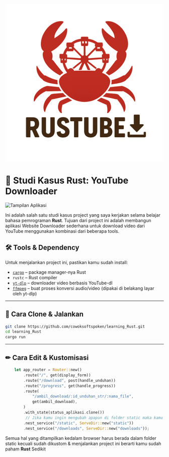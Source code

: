 <p align="center">
  <img src="https://github.com/cowoksoftspoken/learning_Rust/blob/main/static/logo/RustTube_logo.png?raw=true" width="500"/>
</p>

# 🎯 Studi Kasus Rust: YouTube Downloader

![Tampilan Aplikasi](https://camo.githubusercontent.com/2f06cb07c4eb1f22fa68bce73f2a53708000d276e755ac471595b8e555320165/68747470733a2f2f692e6962622e636f2f363762324e6467732f53637265656e73686f742d32303235303830342d3132343834302d4368726f6d652e6a7067)

Ini adalah salah satu studi kasus project yang saya kerjakan selama belajar bahasa pemrograman **Rust**. Tujuan dari project ini adalah membangun aplikasi Website Downloader sederhana untuk download video dari YouTube menggunakan kombinasi dari beberapa tools.

## 🛠️ Tools & Dependency

Untuk menjalankan project ini, pastikan kamu sudah install:

- [`cargo`](https://doc.rust-lang.org/cargo/) – package manager-nya Rust
- `rustc` – Rust compiler
- [`yt-dlp`](https://github.com/yt-dlp/yt-dlp) – downloader video berbasis YouTube-dl
- [`ffmpeg`](https://ffmpeg.org/) – buat proses konversi audio/video (dipakai di belakang layar oleh yt-dlp)

---

## 🚀 Cara Clone & Jalankan

```bash
git clone https://github.com/cowoksoftspoken/learning_Rust.git
cd learning_Rust
cargo run
```
---

## ✏ Cara Edit & Kustomisasi
```Rust
    let app_router = Router::new()
        .route("/", get(display_form))
        .route("/download", post(handle_unduhan))
        .route("/progress", get(handle_progress))
        .route(
            "/ambil_download/:id_unduhan_str/:nama_file",
            get(ambil_download),
        )
        .with_state(status_aplikasi.clone())
         // Jika kamu ingin mengubah apapun di folder static maka kamu juga perlu mengubah bagian ini
        .nest_service("/static", ServeDir::new("static"))
        .nest_service("/downloads", ServeDir::new("downloads"));
```
Semua hal yang ditampilkan kedalam browser harus berada dalam folder static kecuali sudah dikustom & menjalankan project ini berarti kamu sudah paham **Rust** Sedikit

